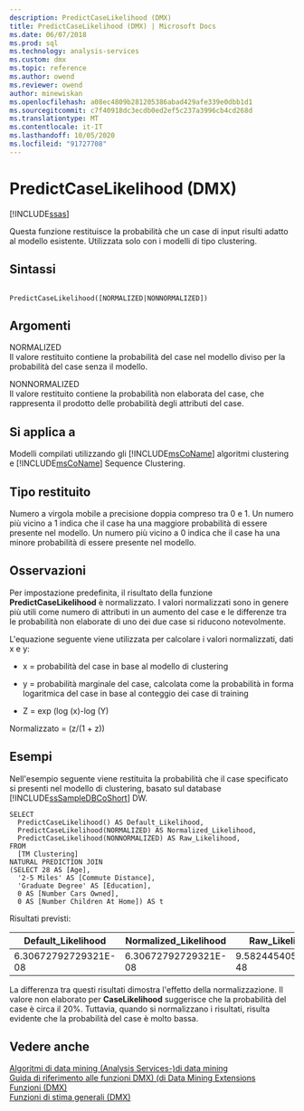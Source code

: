 ```yaml
---
description: PredictCaseLikelihood (DMX)
title: PredictCaseLikelihood (DMX) | Microsoft Docs
ms.date: 06/07/2018
ms.prod: sql
ms.technology: analysis-services
ms.custom: dmx
ms.topic: reference
ms.author: owend
ms.reviewer: owend
author: minewiskan
ms.openlocfilehash: a08ec4809b281205386abad429afe339e0dbb1d1
ms.sourcegitcommit: c7f40918dc3ecdb0ed2ef5c237a3996cb4cd268d
ms.translationtype: MT
ms.contentlocale: it-IT
ms.lasthandoff: 10/05/2020
ms.locfileid: "91727708"
---
```

# <a name="predictcaselikelihood-dmx"></a>PredictCaseLikelihood (DMX)
[!INCLUDE[ssas](../includes/applies-to-version/ssas.md)]

  Questa funzione restituisce la probabilità che un case di input risulti adatto al modello esistente. Utilizzata solo con i modelli di tipo clustering.  
  
## <a name="syntax"></a>Sintassi  
  
```  
  
PredictCaseLikelihood([NORMALIZED|NONNORMALIZED])  
```  
  
## <a name="arguments"></a>Argomenti  
 NORMALIZED  
 Il valore restituito contiene la probabilità del case nel modello diviso per la probabilità del case senza il modello.  
  
 NONNORMALIZED  
 Il valore restituito contiene la probabilità non elaborata del case, che rappresenta il prodotto delle probabilità degli attributi del case.  
  
## <a name="applies-to"></a>Si applica a  
 Modelli compilati utilizzando gli [!INCLUDE[msCoName](../includes/msconame-md.md)] algoritmi clustering e [!INCLUDE[msCoName](../includes/msconame-md.md)] Sequence Clustering.  
  
## <a name="return-type"></a>Tipo restituito  
 Numero a virgola mobile a precisione doppia compreso tra 0 e 1. Un numero più vicino a 1 indica che il case ha una maggiore probabilità di essere presente nel modello. Un numero più vicino a 0 indica che il case ha una minore probabilità di essere presente nel modello.  
  
## <a name="remarks"></a>Osservazioni  
 Per impostazione predefinita, il risultato della funzione **PredictCaseLikelihood** è normalizzato. I valori normalizzati sono in genere più utili come numero di attributi in un aumento del case e le differenze tra le probabilità non elaborate di uno dei due case si riducono notevolmente.  
  
 L'equazione seguente viene utilizzata per calcolare i valori normalizzati, dati x e y:  
  
-   x = probabilità del case in base al modello di clustering  
  
-   y = probabilità marginale del case, calcolata come la probabilità in forma logaritmica del case in base al conteggio dei case di training  
  
-   Z = exp (log (x)-log (Y)  
  
 Normalizzato = (z/(1 + z))  
  
## <a name="examples"></a>Esempi  
 Nell'esempio seguente viene restituita la probabilità che il case specificato si presenti nel modello di clustering, basato sul database [!INCLUDE[ssSampleDBCoShort](../includes/sssampledbcoshort-md.md)] DW.  
  
```  
SELECT  
  PredictCaseLikelihood() AS Default_Likelihood,  
  PredictCaseLikelihood(NORMALIZED) AS Normalized_Likelihood,  
  PredictCaseLikelihood(NONNORMALIZED) AS Raw_Likelihood,  
FROM  
  [TM Clustering]  
NATURAL PREDICTION JOIN  
(SELECT 28 AS [Age],  
  '2-5 Miles' AS [Commute Distance],  
  'Graduate Degree' AS [Education],  
  0 AS [Number Cars Owned],  
  0 AS [Number Children At Home]) AS t  
```  
  
 Risultati previsti:  
  
|Default_Likelihood|Normalized_Likelihood|Raw_Likelihood|  
|-------------------------|----------------------------|---------------------|  
|6.30672792729321E-08|6.30672792729321E-08|9.5824454056846E-48|  
  
 La differenza tra questi risultati dimostra l'effetto della normalizzazione. Il valore non elaborato per **CaseLikelihood** suggerisce che la probabilità del case è circa il 20%. Tuttavia, quando si normalizzano i risultati, risulta evidente che la probabilità del case è molto bassa.  
  
## <a name="see-also"></a>Vedere anche  
 [Algoritmi di data mining &#40;Analysis Services-&#41;di data mining ](/analysis-services/data-mining/data-mining-algorithms-analysis-services-data-mining)   
 [Guida di riferimento alle funzioni DMX&#41; &#40;di Data Mining Extensions](../dmx/data-mining-extensions-dmx-function-reference.md)   
 [Funzioni &#40;DMX&#41;](../dmx/functions-dmx.md)   
 [Funzioni di stima generali &#40;DMX&#41;](../dmx/general-prediction-functions-dmx.md)  
  
